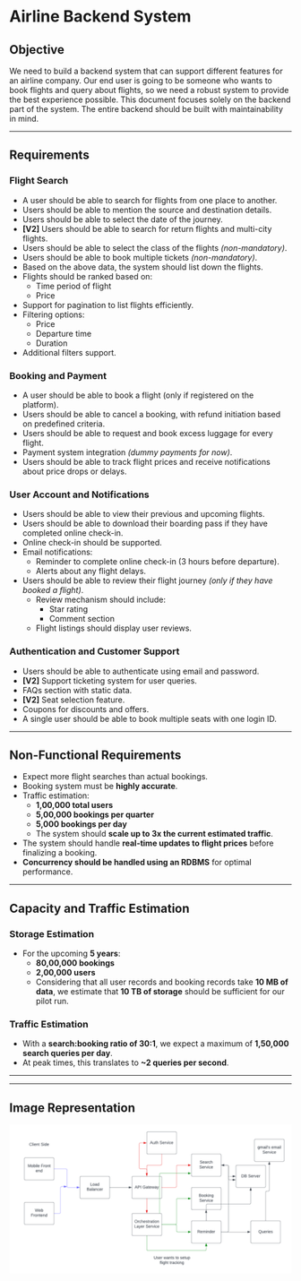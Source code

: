 # Airline Backend System

## Objective
We need to build a backend system that can support different features for an airline company. Our end user is going to be someone who wants to book flights and query about flights, so we need a robust system to provide the best experience possible. This document focuses solely on the backend part of the system. The entire backend should be built with maintainability in mind.

---

## Requirements

### Flight Search
- A user should be able to search for flights from one place to another.
- Users should be able to mention the source and destination details.
- Users should be able to select the date of the journey.
- **[V2]** Users should be able to search for return flights and multi-city flights.
- Users should be able to select the class of the flights *(non-mandatory)*.
- Users should be able to book multiple tickets *(non-mandatory)*.
- Based on the above data, the system should list down the flights.
- Flights should be ranked based on:
  - Time period of flight
  - Price
- Support for pagination to list flights efficiently.
- Filtering options:
  - Price
  - Departure time
  - Duration
- Additional filters support.

### Booking and Payment
- A user should be able to book a flight (only if registered on the platform).
- Users should be able to cancel a booking, with refund initiation based on predefined criteria.
- Users should be able to request and book excess luggage for every flight.
- Payment system integration *(dummy payments for now)*.
- Users should be able to track flight prices and receive notifications about price drops or delays.

### User Account and Notifications
- Users should be able to view their previous and upcoming flights.
- Users should be able to download their boarding pass if they have completed online check-in.
- Online check-in should be supported.
- Email notifications:
  - Reminder to complete online check-in (3 hours before departure).
  - Alerts about any flight delays.
- Users should be able to review their flight journey *(only if they have booked a flight)*.
  - Review mechanism should include:
    - Star rating
    - Comment section
  - Flight listings should display user reviews.

### Authentication and Customer Support
- Users should be able to authenticate using email and password.
- **[V2]** Support ticketing system for user queries.
- FAQs section with static data.
- **[V2]** Seat selection feature.
- Coupons for discounts and offers.
- A single user should be able to book multiple seats with one login ID.

---

## Non-Functional Requirements
- Expect more flight searches than actual bookings.
- Booking system must be **highly accurate**.
- Traffic estimation:
  - **1,00,000 total users**
  - **5,00,000 bookings per quarter**
  - **5,000 bookings per day**
  - The system should **scale up to 3x the current estimated traffic**.
- The system should handle **real-time updates to flight prices** before finalizing a booking.
- **Concurrency should be handled using an RDBMS** for optimal performance.

---

## Capacity and Traffic Estimation

### Storage Estimation
- For the upcoming **5 years**:
  - **80,00,000 bookings**
  - **2,00,000 users**
  - Considering that all user records and booking records take **10 MB of data**, we estimate that **10 TB of storage** should be sufficient for our pilot run.

### Traffic Estimation
- With a **search:booking ratio of 30:1**, we expect a maximum of **1,50,000 search queries per day**.
- At peak times, this translates to **~2 queries per second**.

---



---

## Image Representation
![System Overview](./Architecture.png)  



